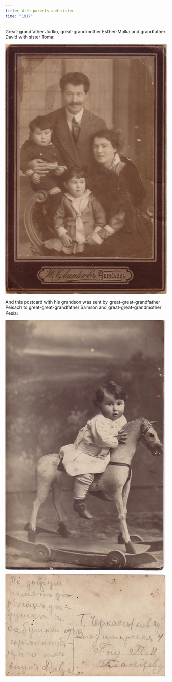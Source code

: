 ```yaml
---
title: With parents and sister
time: "1917"
---
```

Great-grandfather Judko, great-grandmother Esther-Malka
and grandfather David with sister Toma:

![family](/files/judka/photo/ded/photo0001.jpg)

And this postcard with his grandson was sent by great-great-grandfather
Peisach to great-great-grandfather Samson and great-great-grandmother Pesia:

![](/files/judka/photo/ded/photo0007.jpg)
![](/files/judka/photo/ded/photo0008.jpg)
